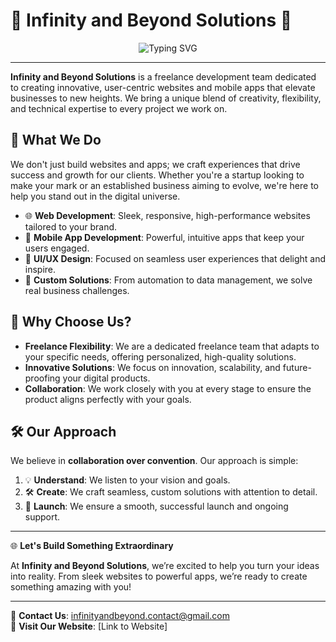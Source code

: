 # 🌟 **Infinity and Beyond Solutions** 🌟  
<p align="center">
  <img src="https://readme-typing-svg.demolab.com?font=Fira+Code&weight=500&size=18&pause=1000&color=008080&width=500&lines=Transforming+Ideas+Into+Reality!+👨‍💻" alt="Typing SVG" />
</p>


---

**Infinity and Beyond Solutions** is a freelance development team dedicated to creating innovative, user-centric websites and mobile apps that elevate businesses to new heights. We bring a unique blend of creativity, flexibility, and technical expertise to every project we work on.

## 🚀 **What We Do**

We don't just build websites and apps; we craft experiences that drive success and growth for our clients. Whether you're a startup looking to make your mark or an established business aiming to evolve, we're here to help you stand out in the digital universe.

- 🌐 **Web Development**: Sleek, responsive, high-performance websites tailored to your brand.
- 📱 **Mobile App Development**: Powerful, intuitive apps that keep your users engaged.
- 🎨 **UI/UX Design**: Focused on seamless user experiences that delight and inspire.
- 🔧 **Custom Solutions**: From automation to data management, we solve real business challenges.

## 🌱 **Why Choose Us?**

- **Freelance Flexibility**: We are a dedicated freelance team that adapts to your specific needs, offering personalized, high-quality solutions.
- **Innovative Solutions**: We focus on innovation, scalability, and future-proofing your digital products.
- **Collaboration**: We work closely with you at every stage to ensure the product aligns perfectly with your goals.



## 🛠️ **Our Approach**

We believe in **collaboration over convention**. Our approach is simple:

1. 💡 **Understand**: We listen to your vision and goals.
2. 🛠️ **Create**: We craft seamless, custom solutions with attention to detail.
3. 🚀 **Launch**: We ensure a smooth, successful launch and ongoing support.

---

🌐 **Let's Build Something Extraordinary**

At **Infinity and Beyond Solutions**, we’re excited to help you turn your ideas into reality. From sleek websites to powerful apps, we’re ready to create something amazing with you!

---

📧 **Contact Us**: infinityandbeyond.contact@gmail.com  
🔗 **Visit Our Website**: [Link to Website]



